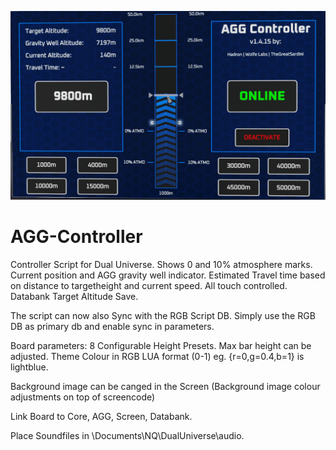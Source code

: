 ![alt text](/agg.png)


# AGG-Controller

Controller Script for Dual Universe.
Shows 0 and 10% atmosphere marks.
Current position and AGG gravity well indicator.
Estimated Travel time based on distance to targetheight and current speed.
All touch controlled.
Databank Target Altitude Save.

The script can now also Sync with the RGB Script DB.
Simply use the RGB DB as primary db and enable sync in parameters.



Board parameters:
8 Configurable Height Presets.
Max bar height can be adjusted.
Theme Colour in RGB LUA format (0-1) eg. {r=0,g=0.4,b=1} is lightblue.

Background image can be canged in the Screen
(Background image colour adjustments on top of screencode)

Link Board to Core, AGG, Screen, Databank.

Place Soundfiles in \Documents\NQ\DualUniverse\audio.
